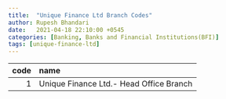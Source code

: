 ```yaml
---
title:  "Unique Finance Ltd Branch Codes"
author: Rupesh Bhandari
date:   2021-04-18 22:10:00 +0545
categories: [Banking, Banks and Financial Institutions(BFI)]
tags: [unique-finance-ltd]
---
```


|   code | name                                    |
|-------:|:----------------------------------------|
|      1 | Unique Finance Ltd.- Head Office Branch |